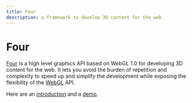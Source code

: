 ```yaml
---
title: Four
description: a framework to develop 3D content for the web
---
```


# Four

[Four](https://github.com/allotrop3/four) is a high level graphics API based on WebGL 1.0 for developing 3D content for the web. It lets you avoid the burden of repetition and complexity to speed up and simplify the development while exposing the flexibility of the [WebGL](/_glossary/WEBGL.md) API.

Here are an [introduction](http://www.sitepoint.com/introducing-four-webgl-easier/) and a [demo](http://allotrop3.github.io/four/).
